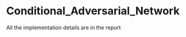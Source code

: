 # Conditional_Adversarial_Network



All the implementation details are in the <a hfref='https://github.com/simocampi/Conditional_Adversarial_Network/blob/master/Report.pdf'> report </a>
